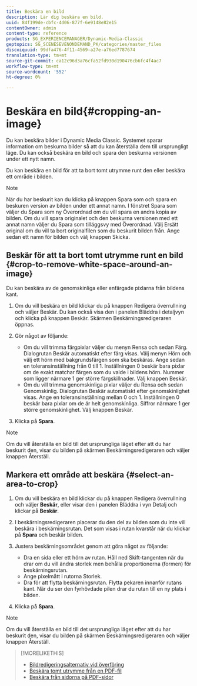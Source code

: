 ```yaml
---
title: Beskära en bild
description: Lär dig beskära en bild.
uuid: 84f199de-cbfc-4d06-877f-6e9148e82e15
contentOwner: admin
content-type: reference
products: SG_EXPERIENCEMANAGER/Dynamic-Media-Classic
geptopics: SG_SCENESEVENONDEMAND_PK/categories/master_files
discoiquuid: 99dfa476-4f11-4569-a27e-a76ed7787674
translation-type: tm+mt
source-git-commit: ca12c96d3a76cfa52fd930d190476cb6fc4f4ac7
workflow-type: tm+mt
source-wordcount: '552'
ht-degree: 0%

---
```



# Beskära en bild{#cropping-an-image}

Du kan beskära bilder i Dynamic Media Classic. Systemet sparar information om beskurna bilder så att du kan återställa dem till ursprungligt läge. Du kan också beskära en bild och spara den beskurna versionen under ett nytt namn.

Du kan beskära en bild för att ta bort tomt utrymme runt den eller beskära ett område i bilden.

>[!NOTE]
>
>När du har beskurit kan du klicka på knappen Spara som och spara en beskuren version av bilden under ett annat namn. I fönstret Spara som väljer du Spara som ny Överordnad om du vill spara en andra kopia av bilden. Om du vill spara originalet och den beskurna versionen med ett annat namn väljer du Spara som tilläggsvy med Överordnad. Välj Ersätt original om du vill ta bort originalfilen som du beskurit bilden från. Ange sedan ett namn för bilden och välj knappen Skicka.

## Beskär för att ta bort tomt utrymme runt en bild {#crop-to-remove-white-space-around-an-image}

Du kan beskära av de genomskinliga eller enfärgade pixlarna från bildens kant.

1. Om du vill beskära en bild klickar du på knappen Redigera överrullning och väljer Beskär. Du kan också visa den i panelen Bläddra i detaljvyn och klicka på knappen Beskär. Skärmen Beskärningsredigeraren öppnas.
1. Gör något av följande:

   * Om du vill trimma färgpixlar väljer du menyn Rensa och sedan Färg. Dialogrutan Beskär automatiskt efter färg visas. Välj menyn Hörn och välj ett hörn med bakgrundsfärgen som ska beskäras. Ange sedan en toleransinställning från 0 till 1. Inställningen 0 beskär bara pixlar om de exakt matchar färgen som du valde i bildens hörn. Nummer som ligger närmare 1 ger större färgskillnader. Välj knappen Beskär.
   * Om du vill trimma genomskinliga pixlar väljer du Rensa och sedan Genomskinlig. Dialogrutan Beskär automatiskt efter genomskinlighet visas. Ange en toleransinställning mellan 0 och 1. Inställningen 0 beskär bara pixlar om de är helt genomskinliga. Siffror närmare 1 ger större genomskinlighet. Välj knappen Beskär.

1. Klicka på **Spara**.

>[!NOTE]
>
>Om du vill återställa en bild till det ursprungliga läget efter att du har beskurit den, visar du bilden på skärmen Beskärningsredigeraren och väljer knappen Återställ.

## Markera ett område att beskära {#select-an-area-to-crop}

1. Om du vill beskära en bild klickar du på knappen Redigera överrullning och väljer **Beskär**, eller visar den i panelen Bläddra i vyn Detalj och klickar på **Beskär**.

1. I beskärningsredigeraren placerar du den del av bilden som du inte vill beskära i beskärningsrutan. Det som visas i rutan kvarstår när du klickar på **Spara** och beskär bilden.
1. Justera beskärningsområdet genom att göra något av följande:

   * Dra en sida eller ett hörn av rutan. Håll ned Skift-tangenten när du drar om du vill ändra storlek men behålla proportionerna (formen) för beskärningsrutan.
   * Ange pixelmått i rutorna Storlek.
   * Dra för att flytta beskärningsrutan. Flytta pekaren innanför rutans kant. När du ser den fyrhövdade pilen drar du rutan till en ny plats i bilden.

1. Klicka på **Spara**.

>[!NOTE]
>
>Om du vill återställa en bild till det ursprungliga läget efter att du har beskurit den, visar du bilden på skärmen Beskärningsredigeraren och väljer knappen Återställ.

>[!MORELIKETHIS]
>
>* [Bildredigeringsalternativ vid överföring](image-editing-options-upload.md#image-editing-options-at-upload)
>* [Beskära tomt utrymme från en PDF-fil](pdfs.md#cropping_white_space_from_a_pdf_file)
>* [Beskära från sidorna på PDF-sidor](pdfs.md#cropping_from_the_sides_of_pdf_pages)

